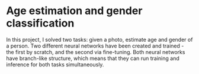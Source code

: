 # Age estimation and gender classification

In this project, I solved two tasks: given a photo, estimate age and gender of a person. Two different neural networks have been created and trained - the first by scratch, and the second via fine-tuning. Both neural networks have branch-like structure, which means that they can run training and inference for both tasks simultaneously.
